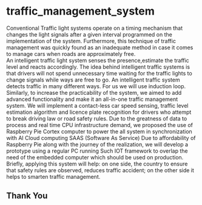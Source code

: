 # traffic_management_system

Conventional Traffic light systems operate on a timing mechanism that changes the light signals after a given interval programmed on the implementation of the system. Furthermore, this technique of traffic management was quickly found as an inadequate method in case it comes to manage cars when roads are approximately free.     
An intelligent traffic light system senses the presence,estimate the traffic level and reacts accordingly. The idea behind intelligent traffic systems is that drivers will not spend unnecessary time waiting for the traffic lights to change signals while ways are free to go. 
An intelligent traffic system detects traffic in many different ways. For us we will use induction loop. 
Similarly, to increase the practicability of the system, we aimed to add advanced functionality and make it an all-in-one traffic management system. We will implement a contact-less car speed sensing, traffic level estimation algorithm and licence plate recognition for drivers who attempt to break driving law or road safety rules. Due to the greatness of data to process  and real time CPU infrastructure demand, we proposed the use of Raspberry Pie Cortex computer to power the all system in synchronization with AI Cloud computing SAAS (Software As Service)  Due to affordability of Raspberry Pie along with the journey of the realization, we will develop a prototype using a regular PC running Such IOT framework to overlap the need of the embedded computer which should be used on production.
Briefly, applying this system will help: on one side, the country to ensure that safety rules are observed, reduces traffic  accident; on the other side it helps to smarten traffic management.

<h2>Thank You</h2>
